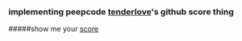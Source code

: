 ### implementing peepcode [tenderlove](https://peepcode.com/products/play-by-play-tenderlove-ruby-on-rails)'s github score thing

#####show me your [score](gitscore.herokuapp.com)
